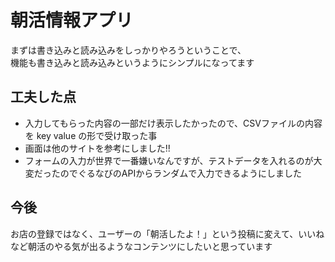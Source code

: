 # 朝活情報アプリ

まずは書き込みと読み込みをしっかりやろうということで、  
機能も書き込みと読み込みというようにシンプルになってます


## 工夫した点
* 入力してもらった内容の一部だけ表示したかったので、CSVファイルの内容を key value の形で受け取った事
* 画面は他のサイトを参考にしました!!
* フォームの入力が世界で一番嫌いなんですが、テストデータを入れるのが大変だったのでぐるなびのAPIからランダムで入力できるようにしました

## 今後
お店の登録ではなく、ユーザーの「朝活したよ！」という投稿に変えて、いいねなど朝活のやる気が出るようなコンテンツにしたいと思っています